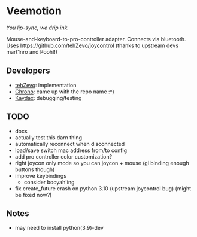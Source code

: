 # Veemotion
*You lip-sync, we drip ink.*

Mouse-and-keyboard-to-pro-controller adapter. Connects via bluetooth. Uses https://github.com/tehZevo/joycontrol (thanks to upstream devs mart1nro and Poohl!)

## Developers
* [tehZevo](https://github.com/tehZevo): implementation
* [Chrono](https://github.com/Chrono-byte): came up with the repo name :^)
* [Kaydax](https://github.com/Kaydax): debugging/testing

## TODO
* docs
* actually test this darn thing
* automatically reconnect when disconnected
* load/save switch mac address from/to config
* add pro controller color customization?
* right joycon only mode so you can joycon + mouse (gl binding enough buttons though)
* improve keybindings
  * consider booyah!ing
* fix create_future crash on python 3.10 (upstream joycontrol bug) (might be fixed now?)

## Notes
* may need to install python(3.9)-dev
